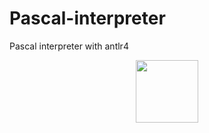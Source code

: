 # Pascal-interpreter
Pascal interpreter with antlr4
<div id="header" align="center">
  <img src="[https://media.giphy.com/media/M9gbBd9nbDrOTu1Mqx/giphy.gif](https://media.giphy.com/media/v1.Y2lkPTc5MGI3NjExdnlkN3E4ZXFucjBiMXhhZTBvenMyMm1icTYwZHVobzFyaHJqZDMzayZlcD12MV9pbnRlcm5hbF9naWZfYnlfaWQmY3Q9Zw/iJCo9daAP0xugHhhfb/giphy.gif)" width="100"/>
</div>
